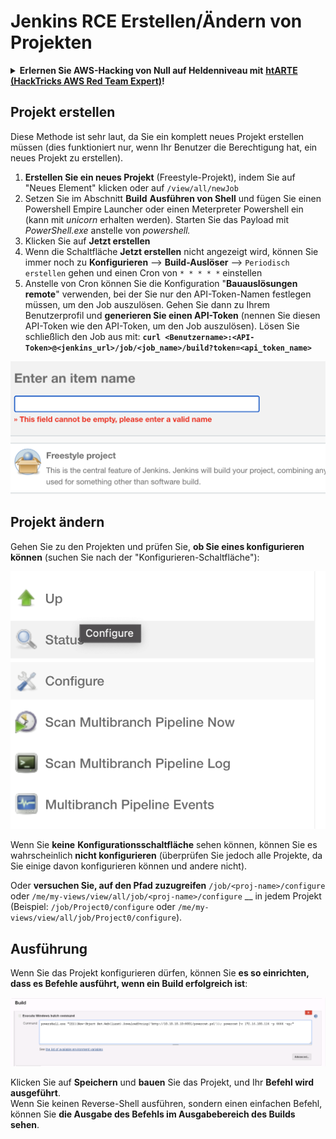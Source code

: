 # Jenkins RCE Erstellen/Ändern von Projekten

<details>

<summary><strong>Erlernen Sie AWS-Hacking von Null auf Heldenniveau mit</strong> <a href="https://training.hacktricks.xyz/courses/arte"><strong>htARTE (HackTricks AWS Red Team Expert)</strong></a><strong>!</strong></summary>

Andere Möglichkeiten, HackTricks zu unterstützen:

* Wenn Sie Ihr **Unternehmen in HackTricks beworben sehen möchten** oder **HackTricks im PDF-Format herunterladen möchten**, überprüfen Sie die [**ABONNEMENTPLÄNE**](https://github.com/sponsors/carlospolop)!
* Holen Sie sich das [**offizielle PEASS & HackTricks-Merchandise**](https://peass.creator-spring.com)
* Entdecken Sie [**The PEASS Family**](https://opensea.io/collection/the-peass-family), unsere Sammlung exklusiver [**NFTs**](https://opensea.io/collection/the-peass-family)
* **Treten Sie der** 💬 [**Discord-Gruppe**](https://discord.gg/hRep4RUj7f) oder der [**Telegramm-Gruppe**](https://t.me/peass) bei oder **folgen** Sie uns auf **Twitter** 🐦 [**@hacktricks\_live**](https://twitter.com/hacktricks\_live)**.**
* **Teilen Sie Ihre Hacking-Tricks, indem Sie PRs an die** [**HackTricks**](https://github.com/carlospolop/hacktricks) und [**HackTricks Cloud**](https://github.com/carlospolop/hacktricks-cloud) GitHub-Repositories einreichen.

</details>

## Projekt erstellen

Diese Methode ist sehr laut, da Sie ein komplett neues Projekt erstellen müssen (dies funktioniert nur, wenn Ihr Benutzer die Berechtigung hat, ein neues Projekt zu erstellen).

1. **Erstellen Sie ein neues Projekt** (Freestyle-Projekt), indem Sie auf "Neues Element" klicken oder auf `/view/all/newJob`
2. Setzen Sie im Abschnitt **Build** **Ausführen von Shell** und fügen Sie einen Powershell Empire Launcher oder einen Meterpreter Powershell ein (kann mit _unicorn_ erhalten werden). Starten Sie das Payload mit _PowerShell.exe_ anstelle von _powershell._
3. Klicken Sie auf **Jetzt erstellen**
1. Wenn die Schaltfläche **Jetzt erstellen** nicht angezeigt wird, können Sie immer noch zu **Konfigurieren** --> **Build-Auslöser** --> `Periodisch erstellen` gehen und einen Cron von `* * * * *` einstellen
2. Anstelle von Cron können Sie die Konfiguration "**Bauauslösungen remote**" verwenden, bei der Sie nur den API-Token-Namen festlegen müssen, um den Job auszulösen. Gehen Sie dann zu Ihrem Benutzerprofil und **generieren Sie einen API-Token** (nennen Sie diesen API-Token wie den API-Token, um den Job auszulösen). Lösen Sie schließlich den Job aus mit: **`curl <Benutzername>:<API-Token>@<jenkins_url>/job/<job_name>/build?token=<api_token_name>`**

![](<../../.gitbook/assets/image (165).png>)

## Projekt ändern

Gehen Sie zu den Projekten und prüfen Sie, **ob Sie eines konfigurieren können** (suchen Sie nach der "Konfigurieren-Schaltfläche"):

![](<../../.gitbook/assets/image (265).png>)

Wenn Sie **keine** **Konfigurationsschaltfläche** sehen können, können Sie es wahrscheinlich **nicht konfigurieren** (überprüfen Sie jedoch alle Projekte, da Sie einige davon konfigurieren können und andere nicht).

Oder **versuchen Sie, auf den Pfad zuzugreifen** `/job/<proj-name>/configure` oder `/me/my-views/view/all/job/<proj-name>/configure` \_\_ in jedem Projekt (Beispiel: `/job/Project0/configure` oder `/me/my-views/view/all/job/Project0/configure`).

## Ausführung

Wenn Sie das Projekt konfigurieren dürfen, können Sie **es so einrichten, dass es Befehle ausführt, wenn ein Build erfolgreich ist**:

![](<../../.gitbook/assets/image (98).png>)

Klicken Sie auf **Speichern** und **bauen** Sie das Projekt, und Ihr **Befehl wird ausgeführt**.\
Wenn Sie keinen Reverse-Shell ausführen, sondern einen einfachen Befehl, können Sie **die Ausgabe des Befehls im Ausgabebereich des Builds sehen**.
